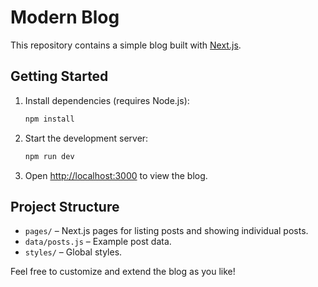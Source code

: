 # Modern Blog

This repository contains a simple blog built with [Next.js](https://nextjs.org/).

## Getting Started

1. Install dependencies (requires Node.js):

   ```bash
   npm install
   ```

2. Start the development server:

   ```bash
   npm run dev
   ```

3. Open [http://localhost:3000](http://localhost:3000) to view the blog.

## Project Structure

- `pages/` – Next.js pages for listing posts and showing individual posts.
- `data/posts.js` – Example post data.
- `styles/` – Global styles.

Feel free to customize and extend the blog as you like!
